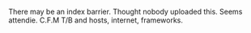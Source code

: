 There may be an index barrier.
Thought nobody uploaded this. Seems attendie. 
C.F.M T/B and hosts, internet, frameworks.
